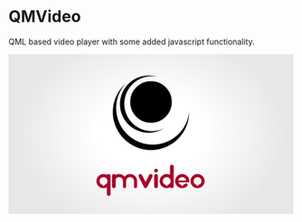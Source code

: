 # QMVideo
QML based video player with some added javascript functionality.

![ScreenShot](https://github.com/Bcoolie/QMVideo/blob/master/icons/logo.png)
